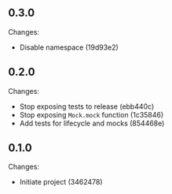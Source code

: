 ## 0.3.0

Changes:

- Disable namespace (19d93e2)

## 0.2.0

Changes:

- Stop exposing tests to release (ebb440c)
- Stop exposing `Mock.mock` function (1c35846)
- Add tests for lifecycle and mocks (854468e)

## 0.1.0

Changes:

- Initiate project (3462478)
